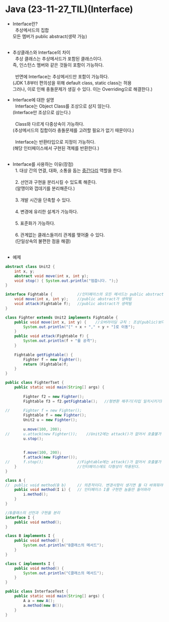 # Java (23-11-27_TIL)(Interface)

+ Interface란?<br>
&nbsp;&nbsp;추상메서드의 집합<br>
모든 멤버가 public abstract(생략 가능)<br><br>

+ 추상클래스와 Interface의 차이<br>
&nbsp;&nbsp;추상 클래스는 추상메서드가 포함된 클래스이다.<br>
즉, 인스턴스 멤버와 같은 것들이 포함이 가능하다.<br><br>
&nbsp;&nbsp;반면에 Interface는 추상메서드만 포함이 가능하다.<br>
(JDK 1.8부터 편의성을 위해 default class, static class는 허용<br>그러나, 이로 인해 충돌문제가 생길 수 있다. 이는 Overriding으로 해결한다.)

+ Interface에 대한 설명<br>
&nbsp;&nbsp;Interface는 Object Class를 조상으로 삼지 않는다.<br>
(Interface만 조상으로 삼는다.)<br><br>
&nbsp;&nbsp;Class와 다르게 다중상속이 가능하다.<br>
(추상메서드의 집합이라 충돌문제를 고려할 필요가 없기 때문이다.)<br><br>
&nbsp;&nbsp;Interface는 반환타입으로 지정이 가능하다.<br>
(해당 인터페이스에서 구현된 객체를 반환한다.)<br><br>

+ Interface를 사용하는 이유(장점)<br>
&nbsp;&nbsp;1. 대상 간의 연결, 대화, 소통을 돕는 <u>중간다리</u> 역할을 한다.<br><br>
&nbsp;&nbsp;2. 선언과 구현을 분리시킬 수 있도록 해준다.<br>
&nbsp;&nbsp;(알맹이와 껍데기를 분리해준다.)<br><br>
&nbsp;&nbsp;3. 개발 시간을 단축할 수 있다.<br><br>
&nbsp;&nbsp;4. 변경에 유리한 설계가 가능하다.<br><br>
&nbsp;&nbsp;5. 표준화가 가능하다.<br><br>
&nbsp;&nbsp;6. 관계없는 클래스들끼리 관계를 맺어줄 수 있다.<br>
&nbsp;&nbsp;(단일상속의 불편한 점을 해결)<br><br>

+ 예제<br>
```java
abstract class Unit2 {
	int x, y;
	abstract void move(int x, int y);
	void stop() { System.out.println("멈춥니다. ");}
}

interface Fightable {			//인터페이스의 모든 메서드는 public abstract (예외없이)
	void move(int x, int y);	//public abstract가 생략됨
	void attack(Fightable f);	//public abstract가 생략됨
}

class Fighter extends Unit2 implements Fightable {
	public void move(int x, int y) {	//오버라이딩 규칙 : 조상(public)보다 접근제어자가 좁으면 안된다.
		System.out.println("[" + x + "," + y + "]로 이동");
	}
	public void attack(Fightable f) {
		System.out.println(f + "를 공격");
	}
	
	Fightable getFightable() {
		Fighter f = new Fighter();
		return (Fightable)f;
	}
}

public class FighterTset {
	public static void main(String[] args) {
		
		Fighter f2 = new Fighter();
		Fightable f3 = f2.getFightable();	//형변환 해주기(타입 일치시키기)
		
//		Fighter f = new Fighter();
		Fightable f = new Fighter();
		Unit2 u = new Fighter();
		
		u.move(100, 200);
//		u.attack(new Fighter());	//Unit2에는 attack()가 없어서 호출불가
		u.stop();
		
		
		f.move(100, 200);
		f.attack(new Fighter());
//		f.stop();				//Fightable에는 attack()가 없어서 호출불가
	}							//인터페이스에도 다형성이 적용된다.
}
```
```java
class A {
//	public void method(B b)		// 의존적이다. 변경사항이 생기면 둘 다 바꿔줘야 함
	public void method(I i) {	// 인터페이스 I를 구현한 놈들만 들어와라
		i.method();
	}
}

//B클래스의 선언과 구현을 분리
interface I {
	public void method();
}

class B implements I {
	public void method() {
		System.out.println("B클래스의 메서드");
	}
}

class C implements I {
	public void method() {
		System.out.println("C클래스의 메서드");
	}
}

public class InterfaceTest {
	public static void main(String[] args) {
		A a = new A();
		a.method(new B());	
	}
}
```
